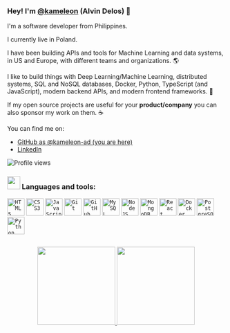 ### Hey! I'm [@kameleon](https://twitter.com/tiangolo) (Alvin Delos) 👋

I'm a software developer from Philippines.

I currently live in Poland.

I have been building APIs and tools for Machine Learning and data systems, in US and Europe, with different teams and organizations. 🌎

I like to build things with Deep Learning/Machine Learning, distributed systems, SQL and NoSQL databases, Docker, Python, TypeScript (and JavaScript), modern backend APIs, and modern frontend frameworks. 🤖

If my open source projects are useful for your **product/company** you can also sponsor my work on them. ☕

You can find me on:

* [GitHub as @kameleon-ad (you are here)](https://github.com/kameleon-ad)
* [LinkedIn](https://www.linkedin.com/in/alvin-delos-a6a007281/)

<p align="left"> <img src="https://komarev.com/ghpvc/?username=kameleon-ad&color=blue" alt="Profile views" /> </p>

### <img height="30" src="https://user-images.githubusercontent.com/77757301/126855288-0264f667-f8be-4c1d-9fe0-d0049d751dba.gif"> Languages and tools: 
<code><img width="40px" src="https://cdn.jsdelivr.net/gh/devicons/devicon/icons/html5/html5-original-wordmark.svg" title = "HTML5"/></code>
<code><img width="40px" src="https://cdn.jsdelivr.net/gh/devicons/devicon/icons/css3/css3-original-wordmark.svg" title = "CSS3"/></code>
<code><img width="40px" src="https://cdn.jsdelivr.net/gh/devicons/devicon/icons/javascript/javascript-original.svg" title = "JavaScript"/></code>
<code><img width="40px" src="https://cdn.jsdelivr.net/gh/devicons/devicon/icons/git/git-original.svg" title = "Git"/></code>
<code><img width="40px" src="https://www.vectorlogo.zone/logos/github/github-icon.svg" title = "GitHub"/></code>
<code><img width="40px" src="https://cdn.jsdelivr.net/gh/devicons/devicon/icons/mysql/mysql-original.svg" title = "MySQL"/></code>
<code><img width="40px" src="https://www.vectorlogo.zone/logos/nodejs/nodejs-icon.svg" title = "NodeJS"/></code>
<code><img width="40px" src="https://www.vectorlogo.zone/logos/mongodb/mongodb-icon.svg" title = "MongoDB"/></code>
<code><img width="40px" src="https://www.vectorlogo.zone/logos/reactjs/reactjs-icon.svg" title = "React"/></code>
<code><img width="40px" src="https://www.vectorlogo.zone/logos/docker/docker-icon.svg" title = "Docker"/></code>
<code><img width="40px" src="https://www.vectorlogo.zone/logos/postgresql/postgresql-icon.svg" title = "PostgreSQL"/></code>
<code><img width="40px" src="https://www.vectorlogo.zone/logos/python/python-icon.svg" title = "Python"/></code>

##
<p align="center">
<a href="https://github.com/kameleon-ad">
  <img height="180em" src="https://github-readme-stats-eight-theta.vercel.app/api?username=kameleon-ad&show_icons=true&theme=radical&include_all_commits=true&count_private=true"/>
  <img height="180em" src="https://github-readme-stats-eight-theta.vercel.app/api/top-langs/?username=kameleon-ad&layout=compact&langs_count=8&theme=radical"/>
</a>
</p>
